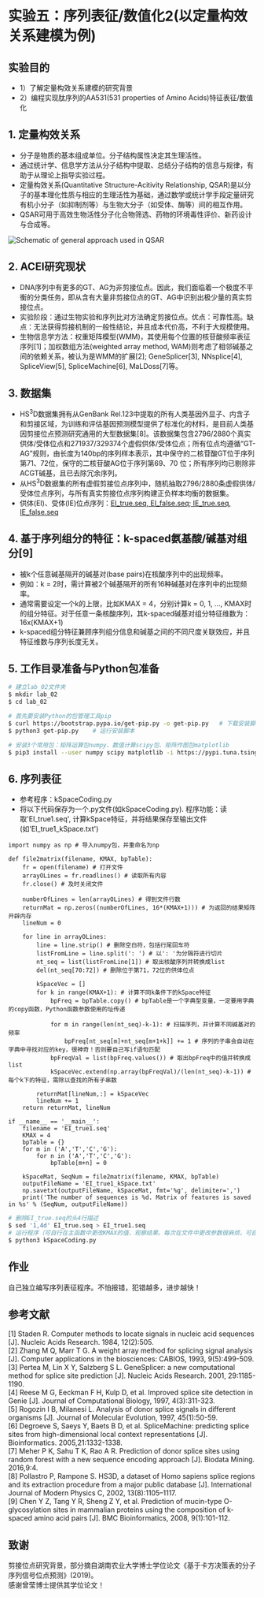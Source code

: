 # 实验五：序列表征/数值化2(以定量构效关系建模为例)

## 实验目的
* 1）了解定量构效关系建模的研究背景
* 2）编程实现肽序列的AA531(531 properties of Amino Acids)特征表征/数值化

## 1. 定量构效关系
* 分子是物质的基本组成单位。分子结构属性决定其生理活性。
* 通过统计学、信息学方法从分子结构中提取、总结分子结构的信息与规律，有助于从理论上指导实验过程。
* 定量构效关系(Quantitative Structure-Acitivity Relationship, QSAR)是以分子的基本理化性质与相应的生理活性为基础，通过数学或统计学手段定量研究有机小分子（如抑制剂等）与生物大分子（如受体、酶等）间的相互作用。
* QSAR可用于高效生物活性分子化合物筛选、药物的环境毒性评价、新药设计与合成等。

![Schematic of general approach used in QSAR](https://github.com/dai0992/Pattern-Recognition-and-Prediction/blob/master/Lab2_SplicingSequencesCoding/splice_signal1.jpg?raw=true)

## 2. ACEI研究现状
* DNA序列中有更多的GT、AG为非剪接位点。因此，我们面临着一个极度不平衡的分类任务，即从含有大量非剪接位点的GT、AG中识别出极少量的真实剪接位点。
* 实验阶段：通过生物实验和序列比对方法确定剪接位点。优点：可靠性高。缺点：无法获得剪接机制的一般性结论，并且成本代价高，不利于大规模使用。
* 生物信息学方法：权重矩阵模型(WMM)，其使用每个位置的核苷酸频率表征序列[1]；加权数组方法(weighted array method, WAM)则考虑了相邻碱基之间的依赖关系，被认为是WMM的扩展[2]; GeneSplicer[3], NNsplice[4], SpliceView[5], SpliceMachine[6], MaLDoss[7]等。

## 3. 数据集
* HS<sup>3</sup>D数据集拥有从GenBank Rel.123中提取的所有人类基因外显子、内含子和剪接区域，为训练和评估基因预测模型提供了标准化的材料，是目前人类基因剪接位点预测研究通用的大型数据集[8]。该数据集包含2796/2880个真实供体/受体位点和271937/329374个虚假供体/受体位点；所有位点均遵循“GT-AG”规则，由长度为140bp的序列样本表示，其中保守的二核苷酸GT位于序列第71、72位，保守的二核苷酸AG位于序列第69、70 位；所有序列均已剔除非ACGT碱基，且已去除冗余序列。
* 从HS<sup>3</sup>D数据集的所有虚假剪接位点序列中，随机抽取2796/2880条虚假供体/受体位点序列，与所有真实剪接位点序列构建正负样本均衡的数据集。
* 供体(EI)、受体(IE)位点序列：[EI_true.seq, EI_false.seq; IE_true.seq, IE_false.seq](https://github.com/dai0992/Pattern-Recognition-and-Prediction/blob/master/Lab2_SplicingSequencesCoding/EI-true-false_IE-true-false_seq.zip)

## 4. 基于序列组分的特征：k-spaced氨基酸/碱基对组分[9]
* 被k个任意碱基隔开的碱基对(base pairs)在核酸序列中的出现频率。
* 例如：k = 2时，需计算被2个碱基隔开的所有16种碱基对在序列中的出现频率。
* 通常需要设定一个k的上限，比如KMAX = 4，分别计算k = 0, 1, ..., KMAX时的组分特征。对于任意一条核酸序列，其k-spaced碱基对组分特征维数为：16x(KMAX+1)
* k-spaced组分特征兼顾序列组分信息和碱基之间的不同尺度关联效应，并且特征维数与序列长度无关。

## 5. 工作目录准备与Python包准备
```sh
# 建立lab_02文件夹
$ mkdir lab_02
$ cd lab_02

# 首先要安装Python的包管理工具pip
$ curl https://bootstrap.pypa.io/get-pip.py -o get-pip.py   # 下载安装脚本
$ python3 get-pip.py    # 运行安装脚本

# 安装3个常用包：矩阵运算包numpy、数值计算scipy包、矩阵作图包matplotlib
$ pip3 install --user numpy scipy matplotlib -i https://pypi.tuna.tsinghua.edu.cn/simple
```

## 6. 序列表征
* 参考程序：kSpaceCoding.py
* 将以下代码保存为一个.py文件(如kSpaceCoding.py). 程序功能：读取'EI_true1.seq', 计算kSpace特征，并将结果保存至输出文件(如'EI_true1_kSpace.txt')
```python3
import numpy as np # 导入numpy包，并重命名为np

def file2matrix(filename, KMAX, bpTable):
    fr = open(filename) # 打开文件
    arrayOLines = fr.readlines() # 读取所有内容
    fr.close() # 及时关闭文件

    numberOfLines = len(arrayOLines) # 得到文件行数
    returnMat = np.zeros((numberOfLines, 16*(KMAX+1))) # 为返回的结果矩阵开辟内存
    lineNum = 0

    for line in arrayOLines:
        line = line.strip() # 删除空白符，包括行尾回车符
        listFromLine = line.split(': ') # 以': '为分隔符进行切片
        nt_seq = list(listFromLine[1]) # 取出核酸序列并转换成list
        del(nt_seq[70:72]) # 删除位于第71，72位的供体位点
        
        kSpaceVec = []
        for k in range(KMAX+1): # 计算不同k条件下的kSpace特征
            bpFreq = bpTable.copy() # bpTable是一个字典型变量，一定要用字典的copy函数，Python函数参数使用的址传递

            for m in range(len(nt_seq)-k-1): # 扫描序列，并计算不同碱基对的频率
                bpFreq[nt_seq[m]+nt_seq[m+1+k]] += 1 # 序列的子串会自动在字典中寻找对应的key，很神奇！否则要自己写if语句匹配
            bpFreqVal = list(bpFreq.values()) # 取出bpFreq中的值并转换成list
            kSpaceVec.extend(np.array(bpFreqVal)/(len(nt_seq)-k-1)) # 每个k下的特征，需除以查找的所有子串数

        returnMat[lineNum,:] = kSpaceVec
        lineNum += 1
    return returnMat, lineNum

if __name__ == '__main__':
    filename = 'EI_true1.seq'
    KMAX = 4
    bpTable = {}
    for m in ('A','T','C','G'):
        for n in ('A','T','C','G'):
            bpTable[m+n] = 0

    kSpaceMat, SeqNum = file2matrix(filename, KMAX, bpTable)
    outputFileName = 'EI_true1_kSpace.txt'
    np.savetxt(outputFileName, kSpaceMat, fmt='%g', delimiter=',')
    print('The number of sequences is %d. Matrix of features is saved in %s' % (SeqNum, outputFileName))
```
```sh
# 删除EI_true.seq的头4行描述
$ sed '1,4d' EI_true.seq > EI_true1.seq
# 运行程序（可自行在主函数中更改KMAX的值，观察结果。每次在文件中更改参数很麻烦，可自己上网搜索如何通过命令行传递参数）
$ python3 kSpaceCoding.py
```

## 作业
自己独立编写序列表征程序。不怕报错，犯错越多，进步越快！

## 参考文献
[1] Staden R. Computer methods to locate signals in nucleic acid sequences [J]. Nucleic Acids Research. 1984, 12(2):505. <br>
[2] Zhang M Q, Marr T G. A weight array method for splicing signal analysis [J]. Computer applications in the biosciences: CABIOS, 1993, 9(5):499-509. <br>
[3] Pertea M, Lin X Y, Salzberg S L. GeneSplicer: a new computational method for splice site prediction [J]. Nucleic Acids Research. 2001, 29:1185-1190. <br>
[4] Reese M G, Eeckman F H, Kulp D, et al. Improved splice site detection in Genie [J]. Journal of Computational Biology, 1997, 4(3):311-323. <br>
[5] Rogozin I B, Milanesi L. Analysis of donor splice signals in different organisms [J]. Journal of Molecular Evolution, 1997, 45(1):50-59. <br>
[6] Degroeve S, Saeys Y, Baets B D, et al. SpliceMachine: predicting splice sites from high-dimensional local context representations [J]. Bioinformatics. 2005,21:1332-1338. <br>
[7] Meher P K, Sahu T K, Rao A R. Prediction of donor splice sites using random forest with a new sequence encoding approach [J]. Biodata Mining. 2016,9:4. <br>
[8] Pollastro P, Rampone S. HS3D, a dataset of Homo sapiens splice regions and its extraction procedure from a major public database [J]. International Journal of Modern Physics C, 2002, 13(8):1105–1117. <br>
[9] Chen Y Z, Tang Y R, Sheng Z Y, et al. Prediction of mucin-type O-glycosylation sites in mammalian proteins using the composition of k-spaced amino acid pairs [J]. BMC Bioinformatics, 2008, 9(1):101-112.

## 致谢
剪接位点研究背景，部分摘自湖南农业大学博士学位论文《基于卡方决策表的分子序列信号位点预测》(2019)。<br>
感谢曾莹博士提供其学位论文！
